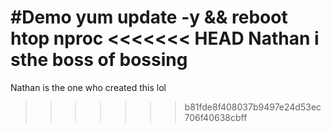 #Demo
yum update -y && reboot
htop
nproc
<<<<<<< HEAD
Nathan i sthe boss of bossing 
=======
Nathan is the one who created this lol 
>>>>>>> b81fde8f408037b9497e24d53ec706f40638cbff